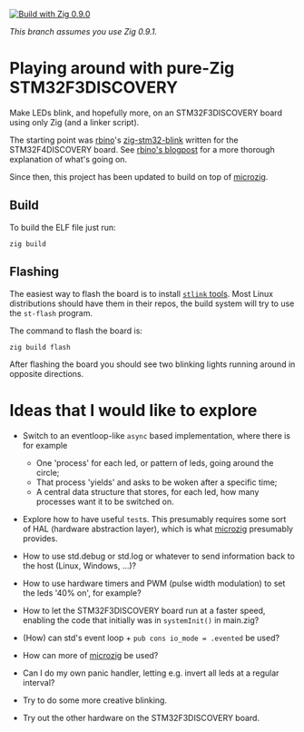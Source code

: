 [![Build with Zig 0.9.0](https://github.com/marnix/zig-stm32f3discovery-play/workflows/Build%20with%20zig%200.9.x/badge.svg?branch=zig-0.9.x)](https://github.com/marnix/zig-stm32f3discovery-play/actions?query=branch%3Azig-0.9.x)

_This branch assumes you use Zig 0.9.1._

# Playing around with pure-Zig STM32F3DISCOVERY

Make LEDs blink, and hopefully more, on an STM32F3DISCOVERY board using only Zig (and a linker script).

The starting point was [rbino](https://github.com/rbino)'s
[zig-stm32-blink](https://github.com/rbino/zig-stm32-blink) written for the STM32F4DISCOVERY board.
See [rbino's blogpost](https://rbino.com/posts/zig-stm32-blink/) for a more thorough explanation of
what's going on.

Since then, this project has been updated to build on top of
[microzig](https://github.com/ZigEmbeddedGroup/microzig).

## Build

To build the ELF file just run:

```
zig build
```

## Flashing

The easiest way to flash the board is to install [`stlink`
tools](https://github.com/stlink-org/stlink). Most Linux distributions should have them in their
repos, the build system will try to use the `st-flash` program.

The command to flash the board is:

```
zig build flash
```

After flashing the board you should see two blinking lights running around in opposite directions.

# Ideas that I would like to explore

- Switch to an eventloop-like `async` based implementation,
  where there is for example
   * One 'process' for each led, or pattern of leds, going around the circle;
   * That process 'yields' and asks to be woken after a specific time;
   * A central data structure that stores, for each led,
     how many processes want it to be switched on.

- Explore how to have useful `test`s.
  This presumably requires some sort of HAL (hardware abstraction layer),
  which is what [microzig](https://github.com/ZigEmbeddedGroup/microzig) presumably provides.

- How to use std.debug or std.log or whatever
  to send information back to the host (Linux, Windows, ...)?

- How to use hardware timers and PWM (pulse width modulation)
  to set the leds '40% on', for example?

- How to let the STM32F3DISCOVERY board run at a faster speed,
  enabling the code that initially was in `systemInit()` in main.zig?

- (How) can std's event loop + `pub cons io_mode = .evented` be used?

- How can more of [microzig](https://github.com/ZigEmbeddedGroup/microzig) be used?

- Can I do my own panic handler, letting e.g. invert all leds at a regular interval?

- Try to do some more creative blinking.

- Try out the other hardware on the STM32F3DISCOVERY board.
